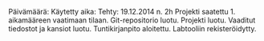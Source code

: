 Päivämäärä:	Käytetty aika:	Tehty:
19.12.2014	n. 2h		Projekti saatettu 1. aikamääreen vaatimaan tilaan. Git-repositorio luotu. Projekti luotu. Vaaditut tiedostot ja kansiot luotu. Tuntikirjanpito aloitettu. Labtooliin rekisteröidytty.
